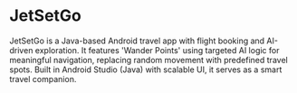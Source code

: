 # JetSetGo
JetSetGo is a Java-based Android travel app with flight booking and AI-driven exploration. It features 'Wander Points' using targeted AI logic for meaningful navigation, replacing random movement with predefined travel spots. Built in Android Studio (Java) with scalable UI, it serves as a smart travel companion.
